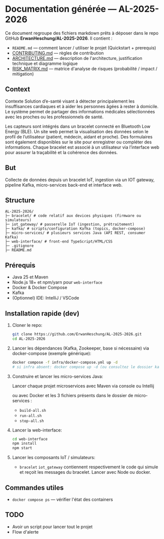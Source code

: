 # Documentation générée — AL-2025-2026

Ce document regroupe des fichiers markdown prêts à déposer dans le repo GitHub **ErwanHeschung/AL-2025-2026**. Il contient :

* `README.md` — comment lancer / utiliser le projet (Quickstart + prerequis)
* [CONTRIBUTING.md](CONTRIBUTION.md) — règles de contribution
* [ARCHITECTURE.md](ARCHITECTURE.md) — description de l'architecture, justification technique et diagramme logique
* [RISK_MATRIX.md](RISK_MATRIX.md) — matrice d'analyse de risques (probabilité / impact / mitigation)

## Context

Contexte
Solution d’e-santé visant à détecter principalement les insuffisances cardiaques et à aider les personnes âgées à rester à domicile. Le système permet de partager des informations médicales sélectionnées avec les proches ou les professionnels de santé.

Les capteurs sont intégrés dans un bracelet connecté en Bluetooth Low Energy (BLE). 
Un site web permet la visualisation des données selon le profil de l’utilisateur (patient, médecin, aidant et proche).
Des formulaires sont également disponibles sur le site pour enregistrer ou compléter des informations.
Chaque bracelet est associé à un utilisateur via l’interface web pour assurer la traçabilité et la cohérence des données.

## But
Collecte de données depuis un bracelet IoT, ingestion via un IOT gateway, pipeline Kafka, micro-services back-end et interface web.

## Structure 

```
AL-2025-2026/
├─ bracelet/ # code relatif aux devices physiques (firmware ou simulateurs)
├─ iot_gateway/ # passerelle IoT (ingestion, prétraitement)
├─ kafka/ # scripts/configuration Kafka (topics, docker-compose)
├─ micro-services/ # plusieurs services Java (API REST, consumer Kafka)
├─ web-interface/ # front-end TypeScript/HTML/CSS
├─ .gitignore
├─ README.md
 ```

## Prérequis
- Java 25 et Maven
- Node.js 18+ et npm/yarn pour `web-interface`
- Docker & Docker Compose
- Kafka
- (Optionnel) IDE: IntelliJ / VSCode

## Installation rapide (dev)
1. Cloner le repo:
   ```bash
   git clone https://github.com/ErwanHeschung/AL-2025-2026.git
   cd AL-2025-2026
    ```

2. Lancer les dépendances (Kafka, Zookeeper, base si nécessaire)
via docker-compose (exemple générique):

   ```bash
   docker compose -f infra/docker-compose.yml up -d
   # si infra absent: docker compose up -d (ou consultez le dossier kafka)
   ```
3. Construire et lancer les micro-services Java:

    Lancer chaque projet microservices avec Maven via console ou Intellij

   ou avec Docker et les 3 fichiers présents dans le dossier de micro-services :

    * `build-all.sh`
    * `run-all.sh`
    * `stop-all.sh`


4. Lancer la web-interface:

   ```bash
   cd web-interface
   npm install
   npm start
   ```
5. Lancer les composants IoT / simulateurs:

   * `bracelet` `iot_gateway` contiennent respectivement le code qui simule et reçoit les messages du bracelet. Lancer avec Node ou docker.

## Commandes utiles

* `docker compose ps` — vérifier l'état des containers

## TODO

* Avoir un script pour lancer tout le projet
* Flow d'alerte 

